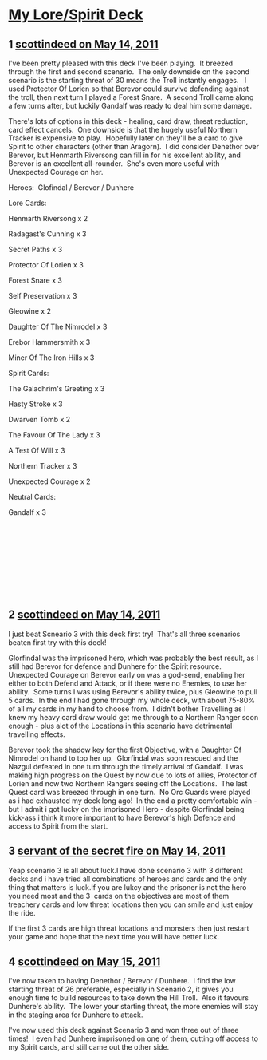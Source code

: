 # [My Lore/Spirit Deck](https://community.fantasyflightgames.com/topic/46764-my-lorespirit-deck/)

## 1 [scottindeed on May 14, 2011](https://community.fantasyflightgames.com/topic/46764-my-lorespirit-deck/?do=findComment&comment=468298)

I've been pretty pleased with this deck I've been playing.  It breezed through the first and second scenario.  The only downside on the second scenario is the starting threat of 30 means the Troll instantly engages.   I used Protector Of Lorien so that Berevor could survive defending against the troll, then next turn I played a Forest Snare.  A second Troll came along a few turns after, but luckily Gandalf was ready to deal him some damage. 

There's lots of options in this deck - healing, card draw, threat reduction, card effect cancels.  One downside is that the hugely useful Northern Tracker is expensive to play.  Hopefully later on they'll be a card to give Spirit to other characters (other than Aragorn).  I did consider Denethor over Berevor, but Henmarth Riversong can fill in for his excellent ability, and Berevor is an excellent all-rounder.  She's even more useful with Unexpected Courage on her.

Heroes:  Glofindal / Berevor / Dunhere

Lore Cards:

Henmarth Riversong x 2

Radagast's Cunning x 3

Secret Paths x 3

Protector Of Lorien x 3

Forest Snare x 3

Self Preservation x 3

Gleowine x 2

Daughter Of The Nimrodel x 3

Erebor Hammersmith x 3

Miner Of The Iron Hills x 3

Spirit Cards:

The Galadhrim's Greeting x 3

Hasty Stroke x 3

Dwarven Tomb x 2

The Favour Of The Lady x 3

A Test Of Will x 3

Northern Tracker x 3

Unexpected Courage x 2

Neutral Cards:

Gandalf x 3

 

 

 

 

 

## 2 [scottindeed on May 14, 2011](https://community.fantasyflightgames.com/topic/46764-my-lorespirit-deck/?do=findComment&comment=468323)

I just beat Scneario 3 with this deck first try!  That's all three scenarios beaten first try with this deck!

Glorfindal was the imprisoned hero, which was probably the best result, as I still had Berevor for defence and Dunhere for the Spirit resource.  Unexpected Courage on Berevor early on was a god-send, enabling her either to both Defend and Attack, or if there were no Enemies, to use her ability.  Some turns I was using Berevor's ability twice, plus Gleowine to pull 5 cards.  In the end I had gone through my whole deck, with about 75-80% of all my cards in my hand to choose from.  I didn't bother Travelling as I knew my heavy card draw would get me through to a Northern Ranger soon enough - plus alot of the Locations in this scenario have detrimental travelling effects.

Berevor took the shadow key for the first Objective, with a Daughter Of Nimrodel on hand to top her up.  Glorfindal was soon rescued and the Nazgul defeated in one turn through the timely arrival of Gandalf.  I was making high progress on the Quest by now due to lots of allies, Protector of Lorien and now two Northern Rangers seeing off the Locations.  The last Quest card was breezed through in one turn.  No Orc Guards were played as i had exhausted my deck long ago!  In the end a pretty comfortable win - but I admit i got lucky on the imprisoned Hero - despite Glorfindal being kick-ass i think it more important to have Berevor's high Defence and access to Spirit from the start.

## 3 [servant of the secret fire on May 14, 2011](https://community.fantasyflightgames.com/topic/46764-my-lorespirit-deck/?do=findComment&comment=468325)

Yeap scenario 3 is all about luck.I have done scenario 3 with 3 different decks and i have tried all combinations of heroes and cards and the only thing that matters is luck.If you are lukcy and the prisoner is not the hero you need most and the 3  cards on the objectives are most of them treachery cards and low threat locations then you can smile and just enjoy the ride.

If the first 3 cards are high threat locations and monsters then just restart your game and hope that the next time you will have better luck.

## 4 [scottindeed on May 15, 2011](https://community.fantasyflightgames.com/topic/46764-my-lorespirit-deck/?do=findComment&comment=468760)

I've now taken to having Denethor / Berevor / Dunhere.  I find the low starting threat of 26 preferable, especially in Scenario 2, it gives you enough time to build resources to take down the Hill Troll.  Also it favours Dunhere's ability.  The lower your starting threat, the more enemies will stay in the staging area for Dunhere to attack.

I've now used this deck against Scenario 3 and won three out of three times!  I even had Dunhere imprisoned on one of them, cutting off access to my Spirit cards, and still came out the other side.

